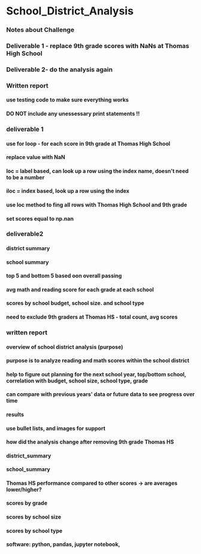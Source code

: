 # School_District_Analysis

### Notes about Challenge
### Deliverable 1 - replace 9th grade scores with NaNs at Thomas High School
### Deliverable 2- do the analysis again
### Written report

#### use testing code to make sure everything works
#### DO NOT include any unessessary print statements  !!



### deliverable 1

#### use for loop - for each score in 9th grade at Thomas High School
#### replace value with NaN
#### loc = label based, can look up a row using the index name, doesn't need to be a number
#### iloc = index based, look up a row using the index

#### use loc method to fing all rows with Thomas High School and 9th grade
#### set scores equal to np.nan


### deliverable2

#### district summary
#### school summary
#### top 5 and bottom 5 based oon overall passing
#### avg math and reading score for each grade at each school
#### scores by school budget, school size. and school type

#### need to exclude 9th graders at Thomas HS - total count, avg scores



### written report

#### overview of school district analysis (purpose)

#### purpose is to analyze reading and math scores within the school district
#### help to figure out planning for the next school year, top/bottom school, correlation with budget, school size, school type, grade
#### can compare with previous years' data or future data to see progress over time

#### results

#### use bullet lists, and images for support
#### how did the analysis change after removing 9th grade Thomas HS
#### district_summary
#### school_summary
#### Thomas HS performance compared to other scores -> are averages lower/higher?
#### scores by grade
#### scores by school size
#### scores by school type



#### software: python, pandas, jupyter notebook,
